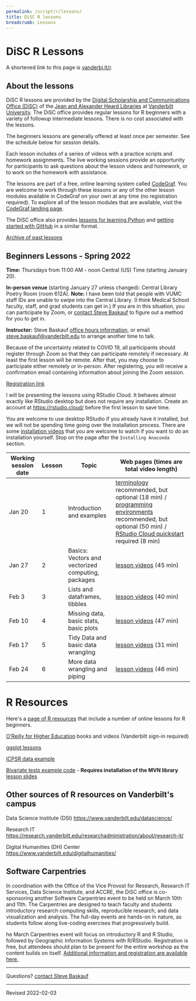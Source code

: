 ```yaml
---
permalink: /script/r/lessons/
title: DiSC R lessons
breadcrumb: Lessons
---
```


# DiSC R Lessons

A shortened link to this page is [vanderbi.lt/r](http://vanderbi.lt/r).

## About the lessons

DiSC R lessons are provided by the [Digital Scholarship and Communications Office (DiSC)](https://www.library.vanderbilt.edu/scholarly/) of the [Jean and Alexander Heard Libraries](https://www.library.vanderbilt.edu/) at [Vanderbilt University](https://www.vanderbilt.edu/).  The DiSC office provides regular lessons for R beginners with a variety of followup intermediate lessons.  There is no cost associated with the lessons.

The beginners lessons are generally offered at least once per semester.  See the schedule below for session details.  

Each lesson includes of a series of videos with a practice scripts and homework assignments. The live working sessions provide an opportunity for participants to ask questions about the lesson videos and homework, or to work on the homework with assistance. 

The lessons are part of a free, online learning system called [CodeGraf](../../codegraf). You are welcome to work through these lessons or any of the other lesson modules available in CodeGraf on your own at any time (no registration required). To explore all of the lesson modules that are available, visit the [CodeGraf landing page](../../codegraf). 

The DiSC office also provides [lessons for learning Python](http://vanderbi.lt/py) and [getting started with GitHub](http://vanderbi.lt/github) in a similar format.

[Archive of past lessons](../archive/)


## Beginners Lessons - Spring 2022

**Time:** Thursdays from 11:00 AM - noon Central (US) Time (starting January 20). 

**In-person venue** (starting January 27 unless changed): Central Library Poetry Room (room 612A). **Note:** I have been told that people with VUMC staff IDs are unable to swipe into the Central Library. (I think Medical School faculty, staff, and grad students can get in.)  If you are in this situation, you can participate by Zoom, or [contact Steve Baskauf](mailto:steve.baskauf@vanderbilt.edu) to figure out a method for you to get in.

**Instructor:** Steve Baskauf [office hours information](https://www.library.vanderbilt.edu/disc/officehours), or email [steve.baskauf@vanderbilt.edu](mailto:steve.baskauf@vanderbilt.edu) to arrange another time to talk.

Because of the uncertainty related to COVID 19, all participants should register through Zoom so that they can participate remotely if necessary. At least the first lesson will be remote. After that, you may choose to participate either remotely or in-person. After registering, you will receive a confirmation email containing information about joining the Zoom session. 

[Registration link](https://vanderbilt.zoom.us/meeting/register/tJ0pcu6vrDopG9QzGCe42-KaLdxQA_fKsW-n)

I will be presenting the lessons using RStudio Cloud. It behaves almost exactly like RStudio desktop but does not require any installation. Create an account at <https://rstudio.cloud/> before the first lesson to save time.

You are welcome to use desktop RStudio if you already have it installed, but we will not be spending time going over the installation process. There are some [installation videos](../../codegraf/003/) that you are welcome to watch if you want to do an installation yourself. Stop on the page after the `Installing Anaconda` section.

| Working session date | Lesson | Topic | Web pages (times are total video length) |
|---|---|---|---|
| Jan 20 | 1 | Introduction and examples | [terminology](../../codegraf/001/) recommended, but optional (18 min) / [programming environments](../../codegraf/002/) recommended, but optional (50 min) / [RStudio Cloud quickstart](../../codegraf/003b/) required (8 min)  |
| Jan 27 | 2 | Basics: Vectors and vectorized computing, packages | [lesson videos](../../codegraf/011/) (45 min) |
| Feb 3 | 3 | Lists and dataframes, tibbles | [lesson videos](../../codegraf/012/) (40 min) |
| Feb 10 | 4 | Missing data, basic stats, basic plots | [lesson videos](../../codegraf/013/) (47 min) |
| Feb 17 | 5 | Tidy Data and basic data wrangling | [lesson videos](../../codegraf/014a/) (31 min) |
| Feb 24 | 6 | More data wrangling and piping | [lesson videos](../../codegraf/014b/) (46 min)  |


# R Resources

Here's a [page of R resources](../) that include a number of online lessons for R beginners.

[O’Reilly for Higher Education](http://www.library.vanderbilt.edu/eres?id=1676) books and videos (Vanderbilt sign-in required)

[ggplot lessons](../archive/#introduction-to-data-visualization-with-ggplot-intermediate-topic---fall-2021)

[ICPSR data example](../nlsaah/)

[Bivariate tests example code](https://github.com/HeardLibrary/digital-scholarship/blob/master/code/r/bivariate_tests_assumptions.R) - **Requires installation of the MVN library** [lesson slides](../presentations/bivariate-analysis.pdf)

## Other sources of R resources on Vanderbilt's campus

Data Science Institute (DSI) <https://www.vanderbilt.edu/datascience/>

Research IT <https://research.vanderbilt.edu/researchadministration/about/research-it/>

Digital Humanities (DH) Center <https://www.vanderbilt.edu/digitalhumanities/>

## Software Carpentries 

In coordination with the Office of the Vice Provost for Research, Research IT Services, Data Science Institute, and ACCRE, the DiSC office is co-sponsoring another Software Carpentries event to be held on March 10th and 11th. The Carpentries are designed to teach faculty and students introductory research computing skills, reproducible research, and data visualization and analysis. The full-day events are hands-on in nature, as students follow along live-coding exercises that progressively build.

he March Carpentries event will focus on introductory R and R Studio, followed by Geographic Information Systems with R/RStudio. Registration is free, but attendees should plan to be present for the entire workshop as the content builds on itself. [Additional information and registration are available here.](https://www.eventbrite.com/e/software-carpentries-reproducible-research-with-r-tickets-243058403227)

--------------------

Questions? [contact Steve Baskauf](mailto:steve.baskauf@vanderbilt.edu)

----
Revised 2022-02-03
